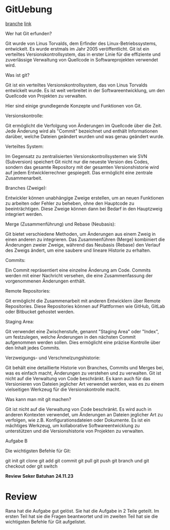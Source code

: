 # GitUebung

[branche](branches.md)
[link](links.md)

Wer hat Git erfunden?

Git wurde von Linus Torvalds, dem Erfinder des Linux-Betriebssystems, entwickelt. Es wurde erstmals im Jahr 2005 veröffentlicht. Git ist ein verteiltes Versionskontrollsystem, das in erster Linie für die effiziente und zuverlässige Verwaltung von Quellcode in Softwareprojekten verwendet wird.

Was ist git?


Git ist ein verteiltes Versionskontrollsystem, das von Linus Torvalds entwickelt wurde. Es ist weit verbreitet in der Softwareentwicklung, um den Quellcode von Projekten zu verwalten. 

Hier sind einige grundlegende Konzepte und Funktionen von Git.

Versionskontrolle:

Git ermöglicht die Verfolgung von Änderungen im Quellcode über die Zeit. Jede Änderung wird als "Commit" bezeichnet und enthält Informationen darüber, welche Dateien geändert wurden und was genau geändert wurde.

Verteiltes System:

Im Gegensatz zu zentralisierten Versionskontrollsystemen wie SVN (Subversion) speichert Git nicht nur die neueste Version des Codes, sondern das gesamte Repository mit der gesamten Versionshistorie wird auf jedem Entwicklerrechner gespiegelt. Das ermöglicht eine zentrale Zusammenarbeit.

Branches (Zweige):

Entwickler können unabhängige Zweige erstellen, um an neuen Funktionen zu arbeiten oder Fehler zu beheben, ohne den Hauptcode zu beeinträchtigen. Diese Zweige können dann bei Bedarf in den Hauptzweig integriert werden.

Merge (Zusammenführung) und Rebase (Neubasis):

Git bietet verschiedene Methoden, um Änderungen aus einem Zweig in einen anderen zu integrieren. Das Zusammenführen (Merge) kombiniert die Änderungen zweier Zweige, während das Neubasis (Rebase) den Verlauf des Zweigs ändert, um eine saubere und lineare Historie zu erhalten.

Commits:

Ein Commit repräsentiert eine einzelne Änderung am Code. Commits werden mit einer Nachricht versehen, die eine Zusammenfassung der vorgenommenen Änderungen enthält.

Remote Repositories:

Git ermöglicht die Zusammenarbeit mit anderen Entwicklern über Remote Repositories. Diese Repositories können auf Plattformen wie GitHub, GitLab oder Bitbucket gehostet werden.

Staging Area:

Git verwendet eine Zwischenstufe, genannt "Staging Area" oder "Index", um festzulegen, welche Änderungen in den nächsten Commit aufgenommen werden sollen. Dies ermöglicht eine präzise Kontrolle über den Inhalt jedes Commits.

Verzweigungs- und Verschmelzungshistorie:

Git behält eine detaillierte Historie von Branches, Commits und Merges bei, was es einfach macht, Änderungen zu verstehen und zu verwalten.
Git ist nicht auf die Verwaltung von Code beschränkt. Es kann auch für das Versionieren von Dateien jeglicher Art verwendet werden, was es zu einem vielseitigen Werkzeug für die Versionskontrolle macht.

Was kann man mit git machen?

Git ist nicht auf die Verwaltung von Code beschränkt. Es wird auch in anderen Kontexten verwendet, um Änderungen an Dateien jeglicher Art zu verfolgen, wie z.B. Konfigurationsdateien oder Dokumente. Es ist ein mächtiges Werkzeug, um kollaborative Softwareentwicklung zu unterstützen und die Versionshistorie von Projekten zu verwalten.

Aufgabe B

Die wichtigsten Befehle für Git:

git init
git clone 
git add
git commit
git pull
git push
git branch und git checkout oder git switch


**Review**
**Seker Batuhan**
**24.11.23**

# Review

Rana hat die Aufgabe gut gelöst. Sie hat die Aufgabe in 2 Teile geteilt. Im ersten Teil hat sie die Fragen beantwortet und im zweiten Teil hat sie die wichtigsten Befehle für Git aufgelistet.